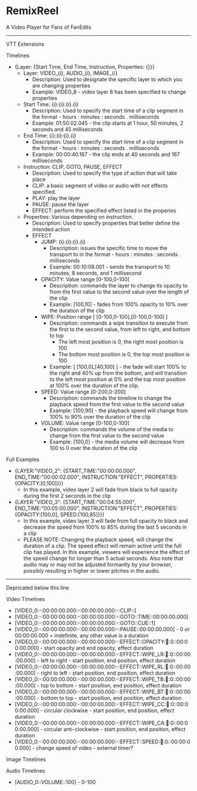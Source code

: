 # RemixReel
A Video Player for Fans of FanEdits

--------------------

VTT Extensions

Timelines

* {Layer: {Start Time, End Time, Instruction, Properties: {}}}
    * Layer: VIDEO_{i}, AUDIO_{i}, IMAGE_{i}
        * Description: Used to designate the specific layer to which you are changing properties
        * Example: VIDEO_8 - video layer 8 has been specified to change properties
    * Start Time: {i}:{i}:{i}.{i}
        * Description: Used to specify the start time of a clip segment in the format - hours : minutes : seconds . milliseconds
        * Example: 01:50:02.045 - the clip starts at 1 hour, 50 minutes, 2 seconds and 45 milliseconds
    * End Time: {i}:{i}:{i}.{i}
        * Description: Used to specify the start time of a clip segment in the format - hours : minutes : seconds . milliseconds
        * Example: 00:00:40.167 - the clip ends at 40 seconds and 167 milliseconds
    * Instruction: CLIP, GOTO, PAUSE, EFFECT
        * Description: Used to specify the type of action that will take place
        * CLIP: a basic segment of video or audio with not effects specified.
        * PLAY: play the layer
        * PAUSE: pause the layer
        * EFFECT: perform the specified effect listed in the properies
    * Properties: Various depending on instruction.
        * Description: Used to specify properties that better define the intended action
        * EFFECT
            * JUMP: {i}:{i}:{i}.{i}
                * Description: issues the specific time to move the transport to in the format - hours : minutes : seconds . milliseconds
                * Example: 00:10:08.001 - sends the transport to 10 minutes, 8 seconds, and 1 millisecond
            * OPACITY: Value range [0-100,0-100]
                * Description: commands the layer to change its opacity to from the first value to the second value over the length of the clip
                * Example: [100,10] - fades from 100% opacity to 10% over the duration of the clip
            * WIPE: Position range [ [0-100,0-100],[0-100,0-100] ]
                * Description: commands a wipe transition to execute from the first to the second value, from left to right, and bottom to top
                    * The left most position is 0, the right most position is 100
                    * The bottom most position is 0, the top most position is 100
                * Example: [ [100,0],[40,100] ] - the fade will start 100% to the right and 40% up from the bottom, and will transition to the left most position at 0% and the top most position at 100% over the duration of the clip.
            * SPEED: Value range [0-200,0-200]
                * Description: commands the timeline to change the playback speed from the first value to the second value
                * Example: [100,90] - the playback speed will change from 100% to 90% over the duration of the clip
            * VOLUME: Value range [0-100,0-100]
                * Description: commands the volume of the media to change from the first value to the second value
                * Example: [100,0] - the media volume will decrease from 100 to 0 over the duration of the clip

Full Examples
* {LAYER:"VIDEO_2": {START_TIME:"00:00:00.000", END_TIME:"00:00:02.000", INSTRUCTION:"EFFECT", PROPERTIES: {OPACITY:[0,100]}}}
    * In this example, video layer 2 will fade from black to full opacity during the first 2 seconds in the clip
* {LAYER:"VIDEO_3": {START_TIME:"00:04:55.000", END_TIME:"00:05:00.000", INSTRUCTION:"EFFECT", PROPERTIES: {OPACITY:[100,0], SPEED:[100,85]}}}
    * In this example, video layer 3 will fade from full opacity to black and decrease the speed from 100% to 85% during the last 5 seconds in a clip
    * PLEASE NOTE: Changing the playback speed, will change the duration of a clip. The speed effect will remain active until the full clip has played. In this example, viewers will experience the effect of the speed change for longer than 5 actual seconds. Also note that audio may or may not be adjusted formantly by your browser, possibly resulting in higher or lower pitches in the audio.


--------------------------------------
Depricated below this line

Video Timelines
* [VIDEO_0:-:00:00:00.000:-:00:00:00.000:-:CLIP::]
* [VIDEO_0:-:00:00:00.000:-:00:00:00.000:-:GOTO::TIME::00:00:00.000]
* [VIDEO_0:-:00:00:00.000:-:00:00:00.000:-:GOTO::CUE::1]
* [VIDEO_0:-:00:00:00.000:-:00:00:00.000:-:PAUSE::00:00:00.000] - 0 or 00:00:00.000 = indefinite, any other value is a duration
* [VIDEO_0:-:00:00:00.000:-:00:00:00.000:-:EFFECT::OPACITY::100::0::00:00:00.000] - start opacity and end opacity, effect duration
* [VIDEO_0:-:00:00:00.000:-:00:00:00.000:-:EFFECT::WIPE_LR::100::0::00:00:00.000] - left to right - start position, end position, effect duration
* [VIDEO_0:-:00:00:00.000:-:00:00:00.000:-:EFFECT::WIPE_RL::100::0::00:00:00.000] - right to left - start position, end position, effect duration
* [VIDEO_0:-:00:00:00.000:-:00:00:00.000:-:EFFECT::WIPE_TB::100::0::00:00:00.000] - top to bottom - start position, end position, effect duration
* [VIDEO_0:-:00:00:00.000:-:00:00:00.000:-:EFFECT::WIPE_BT::100::0::00:00:00.000] - bottom to top - start position, end position, effect duration
* [VIDEO_0:-:00:00:00.000:-:00:00:00.000:-:EFFECT::WIPE_CC::100::0::00:00:00.000] - circular clockwise - start position, end position, effect duration
* [VIDEO_0:-:00:00:00.000:-:00:00:00.000:-:EFFECT::WIPE_CA::100::0::00:00:00.000] - circular anti-clockwise - start position, end position, effect duration
* [VIDEO_0:-:00:00:00.000:-:00:00:00.000:-:EFFECT::SPEED::100::0::00:00:00.000] - change speed of video - external timer?

Image Timelines


Audio Timelines

* [AUDIO_0::VOLUME::100] - 0-100
